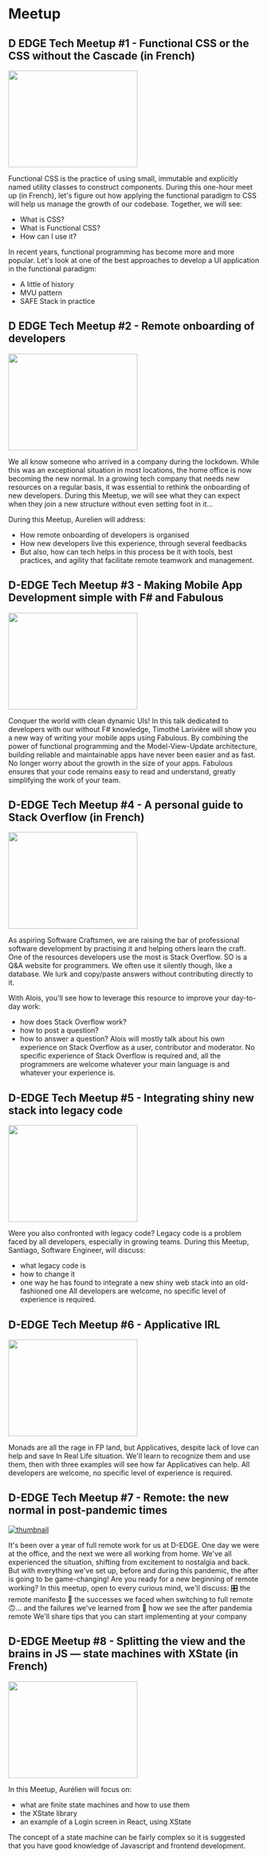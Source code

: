 # Meetup

## D EDGE Tech Meetup #1 - Functional CSS or the CSS without the Cascade (in French)

<!-- [![thumbnail](https://img.youtube.com/vi/lcuTJYw-jsw/maxresdefault.jpg)](https://www.youtube.com/watch?v=lcuTJYw-jsw) -->

<a href="https://www.youtube.com/watch?v=lcuTJYw-jsw"><img src="https://img.youtube.com/vi/lcuTJYw-jsw/maxresdefault.jpg" width = "259" height="194"></a>

Functional CSS is the practice of using small, immutable and explicitly named utility classes to construct components. During this one-hour meet up (in French), let's figure out how applying the functional paradigm to CSS will help us manage the growth of our codebase.
Together, we will see:
* What is CSS?
* What is Functional CSS?
* How can I use it?

In recent years, functional programming has become more and more popular. Let's look at one of the best approaches to develop a UI application in the functional paradigm:
* A little of history
* MVU pattern
* SAFE Stack in practice

## D EDGE Tech Meetup #2 - Remote onboarding of developers

<!-- [![thumbnail](https://img.youtube.com/vi/IZNDQ83DrTY/maxresdefault.jpg)](https://www.youtube.com/watch?v=IZNDQ83DrTY) -->

<a href="https://www.youtube.com/watch?v=IZNDQ83DrTY"><img src="https://img.youtube.com/vi/IZNDQ83DrTY/maxresdefault.jpg" width = "259" height="194"></a>

We all know someone who arrived in a company during the lockdown. While this was an exceptional situation in most locations, the home office is now becoming the new normal. In a growing tech company that needs new resources on a regular basis, it was essential to rethink the onboarding of new developers. During this Meetup, we will see what they can expect when they join a new structure without even setting foot in it...

During this Meetup, Aurelien will address:
- How remote onboarding of developers is organised
- How new developers live this experience, through several feedbacks
- But also, how can tech helps in this process be it with tools, best practices, and agility that facilitate remote teamwork and management.

## D-EDGE Tech Meetup #3 - Making Mobile App Development simple with F# and Fabulous

<!-- [![thumbnail](https://img.youtube.com/vi/CNoaHtYFNw8/maxresdefault.jpg)](https://www.youtube.com/watch?v=CNoaHtYFNw8) -->

<a href="https://www.youtube.com/watch?v=CNoaHtYFNw8"><img src="https://img.youtube.com/vi/CNoaHtYFNw8/maxresdefault.jpg" width = "259" height="194"></a>

Conquer the world with clean dynamic UIs!
In this talk dedicated to developers with our without F# knowledge, Timothé Larivière will show you a new way of writing your mobile apps using Fabulous.
By combining the power of functional programming and the Model-View-Update architecture, building reliable and maintainable apps have never been easier and as fast.
No longer worry about the growth in the size of your apps. Fabulous ensures that your code remains easy to read and understand, greatly simplifying the work of your team.

## D-EDGE Tech Meetup #4 - A personal guide to Stack Overflow (in French)

<!-- [![thumbnail](https://img.youtube.com/vi/y1EFsgDBEus/maxresdefault.jpg)](https://www.youtube.com/watch?v=y1EFsgDBEus) -->

<a href="https://www.youtube.com/watch?v=y1EFsgDBEus"><img src="https://img.youtube.com/vi/y1EFsgDBEus/maxresdefault.jpg" width = "259" height="194"></a>

As aspiring Software Craftsmen, we are raising the bar of professional software development by practising it and helping others learn the craft. One of the resources developers use the most is Stack Overflow. SO is a Q&A website for programmers. We often use it silently though, like a database. We lurk and copy/paste answers without contributing directly to it.

With Alois, you'll see how to leverage this resource to improve your day-to-day work:
- how does Stack Overflow work?
- how to post a question?
- how to answer a question?
Alois will mostly talk about his own experience on Stack Overflow as a user, contributor and moderator.
No specific experience of Stack Overflow is required and, all the programmers are welcome whatever your main language is and whatever your experience is.

## D-EDGE Tech Meetup #5 - Integrating shiny new stack into legacy code

<!-- [![thumbnail](https://img.youtube.com/vi/akNGA5mIJN8/maxresdefault.jpg)](https://www.youtube.com/watch?v=akNGA5mIJN8) -->

<a href="https://www.youtube.com/watch?v=akNGA5mIJN8"><img src="https://img.youtube.com/vi/akNGA5mIJN8/maxresdefault.jpg" width = "259" height="194"></a>

Were you also confronted with legacy code? Legacy code is a problem faced by all developers, especially in growing teams. During this Meetup, Santiago, Software Engineer, will discuss:
- what legacy code is
- how to change it
- one way he has found to integrate a new shiny web stack into an old-fashioned one
All developers are welcome, no specific level of experience is required.

## D-EDGE Tech Meetup #6 - Applicative IRL

<!-- [![thumbnail](https://img.youtube.com/vi/a4nYkvAA3VY/maxresdefault.jpg)](https://www.youtube.com/watch?v=a4nYkvAA3VY) -->

<a href="https://www.youtube.com/watch?v=a4nYkvAA3VY"><img src="https://img.youtube.com/vi/a4nYkvAA3VY/maxresdefault.jpg" width = "259" height="194"></a>

Monads are all the rage in FP land, but Applicatives, despite lack of love can help and save In Real Life situation. We'll learn to recognize them and use them, then with three examples will see how far Applicatives can help. All developers are welcome, no specific level of experience is required.

## D-EDGE Tech Meetup #7 - Remote: the new normal in post-pandemic times

[![thumbnail](https://github.com/shreyadenny/JoinUs/blob/main/download.jfif)](https://www.youtube.com/watch?v=Bzg0ZVeIh6Y)

It's been over a year of full remote work for us at D-EDGE. One day we were at the office, and the next we were all working from home. We've all experienced the situation, shifting from excitement to nostalgia and back.
But with everything we've set up, before and during this pandemic, the after is going to be game-changing! Are you ready for a new beginning of remote working?
In this meetup, open to every curious mind, we'll discuss:
🎛 the remote manifesto
🙂 the successes we faced when switching to full remote
🙃... and the failures we've learned from
🌈 how we see the after pandemia remote
We'll share tips that you can start implementing at your company


## D-EDGE Meetup #8 - Splitting the view and the brains in JS — state machines with XState (in French)

<!-- [![thumbnail](https://img.youtube.com/vi/yRB57CDvQuY/maxresdefault.jpg)](https://www.youtube.com/watch?v=yRB57CDvQuY) -->

<a href="https://www.youtube.com/watch?v=yRB57CDvQuY"><img src="https://img.youtube.com/vi/yRB57CDvQuY/maxresdefault.jpg" width = "259" height="194"></a>

In this Meetup, Aurélien will focus on:

- what are finite state machines and how to use them
- the XState library
- an example of a Login screen in React, using XState

The concept of a state machine can be fairly complex so it is suggested that you have good knowledge of Javascript and frontend development.

